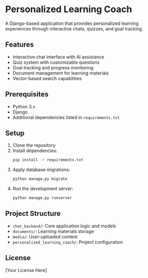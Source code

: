 # Personalized Learning Coach

A Django-based application that provides personalized learning experiences through interactive chats, quizzes, and goal tracking.

## Features

- Interactive chat interface with AI assistance
- Quiz system with customizable questions
- Goal tracking and progress monitoring
- Document management for learning materials
- Vector-based search capabilities

## Prerequisites

- Python 3.x
- Django
- Additional dependencies listed in `requirements.txt`

## Setup

1. Clone the repository
2. Install dependencies:
   ```bash
   pip install -r requirements.txt
   ```
3. Apply database migrations:
   ```bash
   python manage.py migrate
   ```
4. Run the development server:
   ```bash
   python manage.py runserver
   ```

## Project Structure

- `chat_backend/`: Core application logic and models
- `documents/`: Learning materials storage
- `media/`: User-uploaded content
- `personalized_learning_coach/`: Project configuration

## License

[Your License Here]
